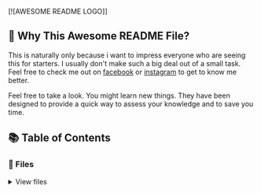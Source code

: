 [![AWESOME README LOGO]]


## 🤔 Why This Awesome README File?

This is naturally only because i want to impress everyone who are seeing this for starters. I usually don't make such a big deal out of a small task. Feel free to check me out on [facebook](https://www.youtube.com/watch?v=dQw4w9WgXcQ) or [instagram](https://www.youtube.com/watch?v=dQw4w9WgXcQ) to get to know me better.

Feel free to take a look. You might learn new things. They have been designed to provide a quick way to assess your knowledge and to save you time.

## 📚 Table of Contents

### 📃 Files

<details>
<summary>View files</summary>


- PrintName.java
- Test.txt
